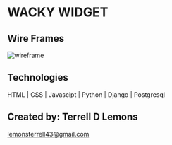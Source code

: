 # WACKY WIDGET

## Wire Frames
![wireframe](https://github.com/lemonmade1/wackywidgets/blob/master/main_app/static/images/wish_list_2.png)

## Technologies
HTML | CSS | Javascipt | Python | Django | Postgresql

## Created by: Terrell D Lemons
lemonsterrell43@gmail.com

